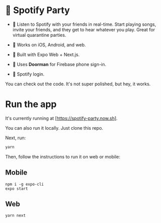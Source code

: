 # 🎸 Spotify Party

- 🎹   Listen to Spotify with your friends in real-time. Start playing songs, invite your friends, and they get to hear whatever you play. Great for virtual quarantine parties.

- 📱 Works on iOS, Android, and web.

- 🤖 Built with Expo Web + Next.js.

- 🚪 Uses **Doorman** for Firebase phone sign-in.

- 🎵 Spotify login.

You can check out the code. It's not super polished, but hey, it works.

# Run the app

It's currently running at [https://spotify-party.now.sh].

You can also run it locally. Just clone this repo.

Next, run: 

```sh
yarn
```

Then, follow the instructions to run it on web or mobile:

## Mobile

```
npm i -g expo-cli
expo start
```

## Web
```
yarn next
```
